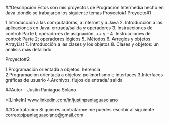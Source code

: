 ##Descripcion 
Estos son mis proyectos de Progracion Intermedia  hecho en Java ,donde se trabajaron los siguiente temas Proyecto#1
Proyecto#1

1.Introducción a las computadoras, a internet y a Java 
2. Introducción a las aplicaciones en Java: entrada/salida y operadores 
3. Instrucciones de control: Parte I; operadores de asignación, ++ y – 
4. Instrucciones de control: Parte 2; operadores lógicos 
5. Métodos 
6. Arreglos y objetos ArrayList 
7. Introducción a las clases y los objetos 
8. Clases y objetos: un análisis más detallado

Proyecto#2

1.Programación orientada a objetos: herencia  
2.Programación orientada a objetos: polimorfismo e interfaces 
3.Interfaces gráficas de usuario 
4.Archivos, flujos de entrada/ salida 

##Autor - Justin Paniagua Solano

*[LinkeIn] www.linkedin.com/in/justinpaniaguasolano

##Contratacion Si quieres contratarme me puedes escribir al siguiente correo:pjpaniaguasolano@gmail.com
